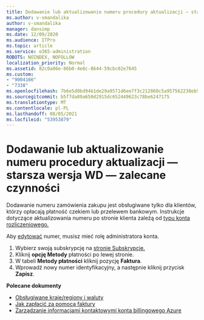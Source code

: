 ```yaml
---
title: Dodawanie lub aktualizowanie numeru procedury aktualizacji — starsza wersja WD — zalecane czynności
ms.author: v-smandalika
author: v-smandalika
manager: dansimp
ms.date: 12/09/2020
ms.audience: ITPro
ms.topic: article
ms.service: o365-administration
ROBOTS: NOINDEX, NOFOLLOW
localization_priority: Normal
ms.assetid: 82c0a06e-86b0-4e8c-8644-59cbc02e7645
ms.custom:
- "9004166"
- "7338"
ms.openlocfilehash: 7b6e5d0bd94b1de29a9571d6ee7f3c212860c5a957562238eb5f5214ec676e87
ms.sourcegitcommit: b5f7da89a650d2915dc652449623c78be6247175
ms.translationtype: MT
ms.contentlocale: pl-PL
ms.lasthandoff: 08/05/2021
ms.locfileid: "53953879"
---
```

# <a name="add-or-update-po-number---legacy-wd---recommended-steps"></a>Dodawanie lub aktualizowanie numeru procedury aktualizacji — starsza wersja WD — zalecane czynności

Dodawanie numeru zamówienia zakupu jest obsługiwane tylko [](https://docs.microsoft.com/azure/cost-management-billing/manage/pay-by-invoice) dla klientów, którzy opłacają płatność czekiem lub przelewem bankowym. Instrukcje dotyczące aktualizowania numeru po stronie klienta zależą od [typu konta rozliczeniowego.](https://docs.microsoft.com/azure/cost-management-billing/manage/view-all-accounts)

Aby [edytować](https://docs.microsoft.com/azure/role-based-access-control/rbac-and-directory-admin-roles) numer, musisz mieć rolę administratora konta.

1. Wybierz swoją subskrypcję na [stronie Subskrypcje.](https://ms.portal.azure.com/#blade/Microsoft_Azure_Billing/SubscriptionsBlade)
2. Kliknij **opcję Metody** płatności po lewej stronie.
3. W tabeli **Metody płatności** kliknij pozycję **Faktura**. 
4. Wprowadź nowy numer identyfikacyjny, a następnie kliknij przycisk **Zapisz**.

**Polecane dokumenty**

- [Obsługiwane kraje/regiony i waluty](https://azure.microsoft.com/en-us/pricing/faq/) 
- [Jak zapłacić za pomocą faktury](https://docs.microsoft.com/azure/cost-management-billing/manage/pay-by-invoice) 
- [Zarządzanie informacjami kontaktowymi konta billingowego Azure](https://docs.microsoft.com/azure/cost-management-billing/manage/change-azure-account-profile)


